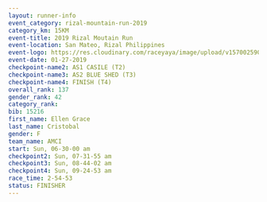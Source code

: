 ```yaml
---
layout: runner-info 
event_category: rizal-mountain-run-2019 
category_km: 15KM 
event-title: 2019 Rizal Moutain Run 
event-location: San Mateo, Rizal Philippines 
event-logo: https://res.cloudinary.com/raceyaya/image/upload/v1570025909/logo/rizal-mountain_gkfete.jpg 
event-date: 01-27-2019 
checkpoint-name2: AS1 CASILE (T2) 
checkpoint-name3: AS2 BLUE SHED (T3) 
checkpoint-name4: FINISH (T4) 
overall_rank: 137
gender_rank: 42
category_rank: 
bib: 15216
first_name: Ellen Grace
last_name: Cristobal
gender: F
team_name: AMCI
start: Sun, 06-30-00 am
checkpoint2: Sun, 07-31-55 am
checkpoint3: Sun, 08-44-02 am
checkpoint4: Sun, 09-24-53 am
race_time: 2-54-53
status: FINISHER
---
```

